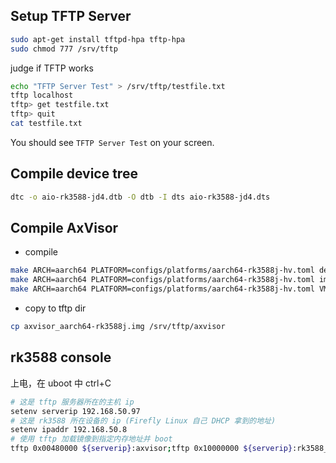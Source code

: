## Setup TFTP Server

```bash
sudo apt-get install tftpd-hpa tftp-hpa
sudo chmod 777 /srv/tftp
```

judge if TFTP works

```bash
echo "TFTP Server Test" > /srv/tftp/testfile.txt
tftp localhost
tftp> get testfile.txt
tftp> quit
cat testfile.txt 
```

You should see `TFTP Server Test` on your screen.

## Compile device tree

```bash
dtc -o aio-rk3588-jd4.dtb -O dtb -I dts aio-rk3588-jd4.dts
```

## Compile AxVisor

* compile

```bash
make ARCH=aarch64 PLATFORM=configs/platforms/aarch64-rk3588j-hv.toml defconfig
make ARCH=aarch64 PLATFORM=configs/platforms/aarch64-rk3588j-hv.toml image
make ARCH=aarch64 PLATFORM=configs/platforms/aarch64-rk3588j-hv.toml VM_CONFIGS=configs/vms/linux-rk3588-aarch64-smp.toml image
```

* copy to tftp dir

```bash
cp axvisor_aarch64-rk3588j.img /srv/tftp/axvisor
```

## rk3588 console

上电，在 uboot 中 ctrl+C

```bash
# 这是 tftp 服务器所在的主机 ip
setenv serverip 192.168.50.97
# 这是 rk3588 所在设备的 ip (Firefly Linux 自己 DHCP 拿到的地址)
setenv ipaddr 192.168.50.8 
# 使用 tftp 加载镜像到指定内存地址并 boot
tftp 0x00480000 ${serverip}:axvisor;tftp 0x10000000 ${serverip}:rk3588_dtb.bin;bootm 0x00480000 - 0x10000000;
```

